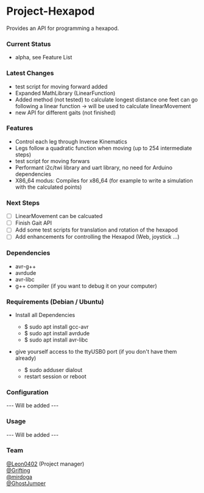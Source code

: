 # Project-Hexapod

Provides an API for programming a hexapod.

### Current Status

* alpha, see Feature List

### Latest Changes

* test script for moving forward added
* Expanded MathLibrary (LinearFunction)
* Added method (not tested) to calculate longest distance one feet can go following a linear function
  -> will be used to calculate linearMovement
* new API for different gaits (not finished)

### Features

* Control each leg through Inverse Kinematics
* Legs follow a quadratic function when moving (up to 254 intermediate steps)
* test script for moving forwars
* Performant i2c/twi library and uart library, no need for Arduino dependencies
* X86_64 modus: Compiles for x86_64 (for example to write a simulation with the calculated points)

### Next Steps

- [ ] LinearMovement can be calcuated
- [ ] Finish Gait API
- [ ] Add some test scripts for translation and rotation of the hexapod
- [ ] Add enhancements for controlling the Hexapod (Web, joystick ...)

### Dependencies

* avr-g++
* avrdude
* avr-libc
* g++ compiler (if you want to debug it on your computer)

### Requirements (Debian / Ubuntu)

* Install all Dependencies
  * $ sudo apt install gcc-avr
  * $ sudo apt install avrdude
  * $ sudo apt install avr-libc

* give yourself access to the ttyUSB0 port (if you don't have them already)
  * $ sudo adduser <username> dialout
  * restart session or reboot

### Configuration

  --- Will be added ---

### Usage

  --- Will be added ---

### Team

[@Leon0402](https://github.com/Leon0402) (Project manager)<br>
[@Grifting](https://github.com/Grifting)<br>
[@mirdoga](https://github.com/mirdoga)<br>
[@GhostJumper](https://github.com/GhostJumper)<br>
